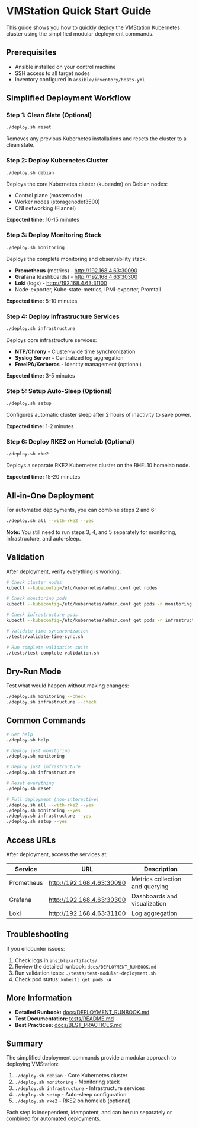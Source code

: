 # VMStation Quick Start Guide

This guide shows you how to quickly deploy the VMStation Kubernetes cluster using the simplified modular deployment commands.

## Prerequisites

- Ansible installed on your control machine
- SSH access to all target nodes
- Inventory configured in `ansible/inventory/hosts.yml`

## Simplified Deployment Workflow

### Step 1: Clean Slate (Optional)
```bash
./deploy.sh reset
```
Removes any previous Kubernetes installations and resets the cluster to a clean state.

### Step 2: Deploy Kubernetes Cluster
```bash
./deploy.sh debian
```
Deploys the core Kubernetes cluster (kubeadm) on Debian nodes:
- Control plane (masternode)
- Worker nodes (storagenodet3500)
- CNI networking (Flannel)

**Expected time:** 10-15 minutes

### Step 3: Deploy Monitoring Stack
```bash
./deploy.sh monitoring
```
Deploys the complete monitoring and observability stack:
- **Prometheus** (metrics) - http://192.168.4.63:30090
- **Grafana** (dashboards) - http://192.168.4.63:30300
- **Loki** (logs) - http://192.168.4.63:31100
- Node-exporter, Kube-state-metrics, IPMI-exporter, Promtail

**Expected time:** 5-10 minutes

### Step 4: Deploy Infrastructure Services
```bash
./deploy.sh infrastructure
```
Deploys core infrastructure services:
- **NTP/Chrony** - Cluster-wide time synchronization
- **Syslog Server** - Centralized log aggregation
- **FreeIPA/Kerberos** - Identity management (optional)

**Expected time:** 3-5 minutes

### Step 5: Setup Auto-Sleep (Optional)
```bash
./deploy.sh setup
```
Configures automatic cluster sleep after 2 hours of inactivity to save power.

**Expected time:** 1-2 minutes

### Step 6: Deploy RKE2 on Homelab (Optional)
```bash
./deploy.sh rke2
```
Deploys a separate RKE2 Kubernetes cluster on the RHEL10 homelab node.

**Expected time:** 15-20 minutes

## All-in-One Deployment

For automated deployments, you can combine steps 2 and 6:

```bash
./deploy.sh all --with-rke2 --yes
```

**Note:** You still need to run steps 3, 4, and 5 separately for monitoring, infrastructure, and auto-sleep.

## Validation

After deployment, verify everything is working:

```bash
# Check cluster nodes
kubectl --kubeconfig=/etc/kubernetes/admin.conf get nodes

# Check monitoring pods
kubectl --kubeconfig=/etc/kubernetes/admin.conf get pods -n monitoring

# Check infrastructure pods
kubectl --kubeconfig=/etc/kubernetes/admin.conf get pods -n infrastructure

# Validate time synchronization
./tests/validate-time-sync.sh

# Run complete validation suite
./tests/test-complete-validation.sh
```

## Dry-Run Mode

Test what would happen without making changes:

```bash
./deploy.sh monitoring --check
./deploy.sh infrastructure --check
```

## Common Commands

```bash
# Get help
./deploy.sh help

# Deploy just monitoring
./deploy.sh monitoring

# Deploy just infrastructure
./deploy.sh infrastructure

# Reset everything
./deploy.sh reset

# Full deployment (non-interactive)
./deploy.sh all --with-rke2 --yes
./deploy.sh monitoring --yes
./deploy.sh infrastructure --yes
./deploy.sh setup --yes
```

## Access URLs

After deployment, access the services at:

| Service | URL | Description |
|---------|-----|-------------|
| Prometheus | http://192.168.4.63:30090 | Metrics collection and querying |
| Grafana | http://192.168.4.63:30300 | Dashboards and visualization |
| Loki | http://192.168.4.63:31100 | Log aggregation |

## Troubleshooting

If you encounter issues:

1. Check logs in `ansible/artifacts/`
2. Review the detailed runbook: `docs/DEPLOYMENT_RUNBOOK.md`
3. Run validation tests: `./tests/test-modular-deployment.sh`
4. Check pod status: `kubectl get pods -A`

## More Information

- **Detailed Runbook:** [docs/DEPLOYMENT_RUNBOOK.md](docs/DEPLOYMENT_RUNBOOK.md)
- **Test Documentation:** [tests/README.md](tests/README.md)
- **Best Practices:** [docs/BEST_PRACTICES.md](docs/BEST_PRACTICES.md)

## Summary

The simplified deployment commands provide a modular approach to deploying VMStation:

1. `./deploy.sh debian` - Core Kubernetes cluster
2. `./deploy.sh monitoring` - Monitoring stack
3. `./deploy.sh infrastructure` - Infrastructure services
4. `./deploy.sh setup` - Auto-sleep configuration
5. `./deploy.sh rke2` - RKE2 on homelab (optional)

Each step is independent, idempotent, and can be run separately or combined for automated deployments.
